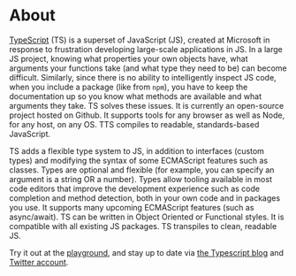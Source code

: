 # About

[TypeScript](https://www.typescriptlang.org/) (TS) is a superset of JavaScript (JS), created at Microsoft
in response to frustration developing large-scale applications in JS. In a large JS project, knowing
what properties your own objects have, what arguments your functions take (and what type they need to be)
can become difficult. Similarly, since there is no ability to intelligently inspect JS code, when you include
a package (like from `npm`), you have to keep the documentation up so you know what methods are available and
what arguments they take. TS solves these issues. It is currently an open-source project hosted on Github.
It supports tools for any browser as well as Node, for any host, on any OS. TTS compiles to readable,
standards-based JavaScript.

TS adds a flexible type system to JS, in addition to interfaces (custom types) and modifying the syntax of
some ECMAScript features such as classes. Types are optional and flexible (for example, you can specify an
argument is a string OR a number). Types allow tooling available in most code editors that improve the
development experience such as code completion and method detection, both in your own code and in packages
you use. It supports many upcoming ECMAScript features (such as async/await). TS can be written in Object Oriented or Functional
styles. It is compatible with all existing JS packages. TS transpiles to clean, readable JS.

Try it out at the [playground](https://www.typescriptlang.org/play), and stay up to date via [the Typescript blog](https://devblogs.microsoft.com/typescript/) and [Twitter account](https://twitter.com/typescript).
